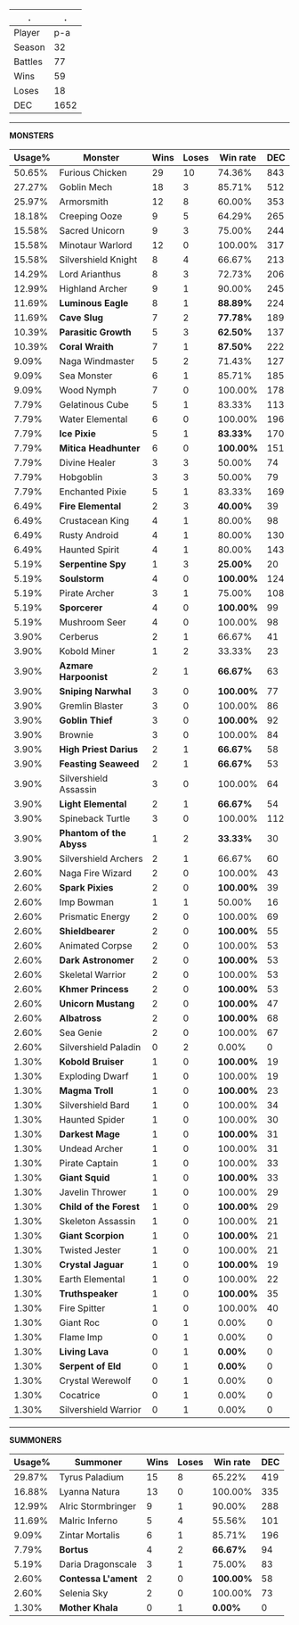 .|.
|-|-
Player|p-a
Season|32
Battles|77
Wins|59
Loses|18
DEC|1652

---
**MONSTERS**

Usage%|Monster|Wins|Loses|Win rate|DEC|
-|-|-|-|-|-|
50.65%|Furious Chicken|29|10|74.36%|843|
27.27%|Goblin Mech|18|3|85.71%|512|
25.97%|Armorsmith|12|8|60.00%|353|
18.18%|Creeping Ooze|9|5|64.29%|265|
15.58%|Sacred Unicorn|9|3|75.00%|244|
15.58%|Minotaur Warlord|12|0|100.00%|317|
15.58%|Silvershield Knight|8|4|66.67%|213|
14.29%|Lord Arianthus|8|3|72.73%|206|
12.99%|Highland Archer|9|1|90.00%|245|
11.69%|**Luminous Eagle**|8|1|**88.89%**|224|
11.69%|**Cave Slug**|7|2|**77.78%**|189|
10.39%|**Parasitic Growth**|5|3|**62.50%**|137|
10.39%|**Coral Wraith**|7|1|**87.50%**|222|
9.09%|Naga Windmaster|5|2|71.43%|127|
9.09%|Sea Monster|6|1|85.71%|185|
9.09%|Wood Nymph|7|0|100.00%|178|
7.79%|Gelatinous Cube|5|1|83.33%|113|
7.79%|Water Elemental|6|0|100.00%|196|
7.79%|**Ice Pixie**|5|1|**83.33%**|170|
7.79%|**Mitica Headhunter**|6|0|**100.00%**|151|
7.79%|Divine Healer|3|3|50.00%|74|
7.79%|Hobgoblin|3|3|50.00%|79|
7.79%|Enchanted Pixie|5|1|83.33%|169|
6.49%|**Fire Elemental**|2|3|**40.00%**|39|
6.49%|Crustacean King|4|1|80.00%|98|
6.49%|Rusty Android|4|1|80.00%|130|
6.49%|Haunted Spirit|4|1|80.00%|143|
5.19%|**Serpentine Spy**|1|3|**25.00%**|20|
5.19%|**Soulstorm**|4|0|**100.00%**|124|
5.19%|Pirate Archer|3|1|75.00%|108|
5.19%|**Sporcerer**|4|0|**100.00%**|99|
5.19%|Mushroom Seer|4|0|100.00%|98|
3.90%|Cerberus|2|1|66.67%|41|
3.90%|Kobold Miner|1|2|33.33%|23|
3.90%|**Azmare Harpoonist**|2|1|**66.67%**|63|
3.90%|**Sniping Narwhal**|3|0|**100.00%**|77|
3.90%|Gremlin Blaster|3|0|100.00%|86|
3.90%|**Goblin Thief**|3|0|**100.00%**|92|
3.90%|Brownie|3|0|100.00%|84|
3.90%|**High Priest Darius**|2|1|**66.67%**|58|
3.90%|**Feasting Seaweed**|2|1|**66.67%**|53|
3.90%|Silvershield Assassin|3|0|100.00%|64|
3.90%|**Light Elemental**|2|1|**66.67%**|54|
3.90%|Spineback Turtle|3|0|100.00%|112|
3.90%|**Phantom of the Abyss**|1|2|**33.33%**|30|
3.90%|Silvershield Archers|2|1|66.67%|60|
2.60%|Naga Fire Wizard|2|0|100.00%|43|
2.60%|**Spark Pixies**|2|0|**100.00%**|39|
2.60%|Imp Bowman|1|1|50.00%|16|
2.60%|Prismatic Energy|2|0|100.00%|69|
2.60%|**Shieldbearer**|2|0|**100.00%**|55|
2.60%|Animated Corpse|2|0|100.00%|53|
2.60%|**Dark Astronomer**|2|0|**100.00%**|53|
2.60%|Skeletal Warrior|2|0|100.00%|53|
2.60%|**Khmer Princess**|2|0|**100.00%**|53|
2.60%|**Unicorn Mustang**|2|0|**100.00%**|47|
2.60%|**Albatross**|2|0|**100.00%**|68|
2.60%|Sea Genie|2|0|100.00%|67|
2.60%|Silvershield Paladin|0|2|0.00%|0|
1.30%|**Kobold Bruiser**|1|0|**100.00%**|19|
1.30%|Exploding Dwarf|1|0|100.00%|19|
1.30%|**Magma Troll**|1|0|**100.00%**|23|
1.30%|Silvershield Bard|1|0|100.00%|34|
1.30%|Haunted Spider|1|0|100.00%|30|
1.30%|**Darkest Mage**|1|0|**100.00%**|31|
1.30%|Undead Archer|1|0|100.00%|31|
1.30%|Pirate Captain|1|0|100.00%|33|
1.30%|**Giant Squid**|1|0|**100.00%**|33|
1.30%|Javelin Thrower|1|0|100.00%|29|
1.30%|**Child of the Forest**|1|0|**100.00%**|29|
1.30%|Skeleton Assassin|1|0|100.00%|21|
1.30%|**Giant Scorpion**|1|0|**100.00%**|21|
1.30%|Twisted Jester|1|0|100.00%|21|
1.30%|**Crystal Jaguar**|1|0|**100.00%**|19|
1.30%|Earth Elemental|1|0|100.00%|22|
1.30%|**Truthspeaker**|1|0|**100.00%**|35|
1.30%|Fire Spitter|1|0|100.00%|40|
1.30%|Giant Roc|0|1|0.00%|0|
1.30%|Flame Imp|0|1|0.00%|0|
1.30%|**Living Lava**|0|1|**0.00%**|0|
1.30%|**Serpent of Eld**|0|1|**0.00%**|0|
1.30%|Crystal Werewolf|0|1|0.00%|0|
1.30%|Cocatrice|0|1|0.00%|0|
1.30%|Silvershield Warrior|0|1|0.00%|0|

---
**SUMMONERS**

Usage%|Summoner|Wins|Loses|Win rate|DEC|
-|-|-|-|-|-|
29.87%|Tyrus Paladium|15|8|65.22%|419|
16.88%|Lyanna Natura|13|0|100.00%|335|
12.99%|Alric Stormbringer|9|1|90.00%|288|
11.69%|Malric Inferno|5|4|55.56%|101|
9.09%|Zintar Mortalis|6|1|85.71%|196|
7.79%|**Bortus**|4|2|**66.67%**|94|
5.19%|Daria Dragonscale|3|1|75.00%|83|
2.60%|**Contessa L'ament**|2|0|**100.00%**|58|
2.60%|Selenia Sky|2|0|100.00%|73|
1.30%|**Mother Khala**|0|1|**0.00%**|0|
